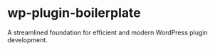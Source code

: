 # wp-plugin-boilerplate
A streamlined foundation for efficient and modern WordPress plugin development.
